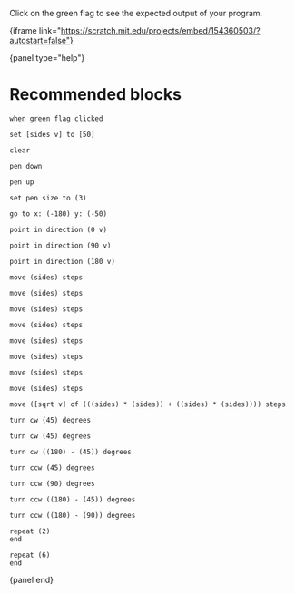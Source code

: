 Click on the green flag to see the expected output of your program.

{iframe link="https://scratch.mit.edu/projects/embed/154360503/?autostart=false"}

{panel type="help"}

# Recommended blocks

```scratch
when green flag clicked
```

```scratch
set [sides v] to [50]
```

```scratch
clear

pen down

pen up

set pen size to (3)
```

```scratch
go to x: (-180) y: (-50)

point in direction (0 v)

point in direction (90 v)

point in direction (180 v)

move (sides) steps

move (sides) steps

move (sides) steps

move (sides) steps

move (sides) steps

move (sides) steps

move (sides) steps

move (sides) steps

move ([sqrt v] of (((sides) * (sides)) + ((sides) * (sides)))) steps

turn cw (45) degrees

turn cw (45) degrees

turn cw ((180) - (45)) degrees

turn ccw (45) degrees

turn ccw (90) degrees

turn ccw ((180) - (45)) degrees

turn ccw ((180) - (90)) degrees
```

```scratch
repeat (2)
end

repeat (6)
end
```

{panel end}
